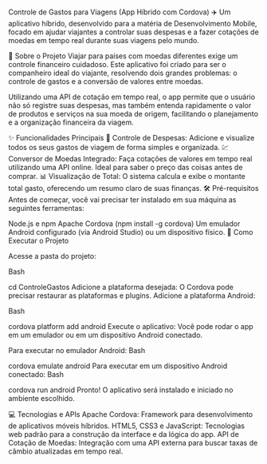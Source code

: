 Controle de Gastos para Viagens (App Híbrido com Cordova) ✈️
Um aplicativo híbrido, desenvolvido para a matéria de Desenvolvimento Mobile, focado em ajudar viajantes a controlar suas despesas e a fazer cotações de moedas em tempo real durante suas viagens pelo mundo.

📝 Sobre o Projeto
Viajar para países com moedas diferentes exige um controle financeiro cuidadoso. Este aplicativo foi criado para ser o companheiro ideal do viajante, resolvendo dois grandes problemas: o controle de gastos e a conversão de valores entre moedas.

Utilizando uma API de cotação em tempo real, o app permite que o usuário não só registre suas despesas, mas também entenda rapidamente o valor de produtos e serviços na sua moeda de origem, facilitando o planejamento e a organização financeira da viagem.

✨ Funcionalidades Principais
💸 Controle de Despesas: Adicione e visualize todos os seus gastos de viagem de forma simples e organizada.
💹 Conversor de Moedas Integrado: Faça cotações de valores em tempo real utilizando uma API online. Ideal para saber o preço das coisas antes de comprar.
📊 Visualização de Total: O sistema calcula e exibe o montante total gasto, oferecendo um resumo claro de suas finanças.
🛠️ Pré-requisitos
Antes de começar, você vai precisar ter instalado em sua máquina as seguintes ferramentas:

Node.js e npm
Apache Cordova (npm install -g cordova)
Um emulador Android configurado (via Android Studio) ou um dispositivo físico.
🚀 Como Executar o Projeto

Acesse a pasta do projeto:

Bash

cd ControleGastos
Adicione a plataforma desejada:
O Cordova pode precisar restaurar as plataformas e plugins. Adicione a plataforma Android:

Bash

cordova platform add android
Execute o aplicativo:
Você pode rodar o app em um emulador ou em um dispositivo Android conectado.

Para executar no emulador Android:
Bash

cordova emulate android
Para executar em um dispositivo Android conectado:
Bash

cordova run android
Pronto! O aplicativo será instalado e iniciado no ambiente escolhido.

💻 Tecnologias e APIs
Apache Cordova: Framework para desenvolvimento de aplicativos móveis híbridos.
HTML5, CSS3 e JavaScript: Tecnologias web padrão para a construção da interface e da lógica do app.
API de Cotação de Moedas: Integração com uma API externa para buscar taxas de câmbio atualizadas em tempo real.

